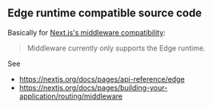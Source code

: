 ## Edge runtime compatible source code

Basically for [Next.js's middleware compatibility](https://nextjs.org/docs/pages/building-your-application/routing/middleware#runtime):

> Middleware currently only supports the Edge runtime.

See

- https://nextjs.org/docs/pages/api-reference/edge
- https://nextjs.org/docs/pages/building-your-application/routing/middleware
